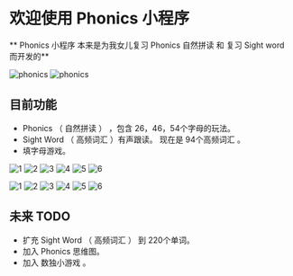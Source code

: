 # 欢迎使用 Phonics 小程序


** Phonics 小程序 本来是为我女儿复习 Phonics 自然拼读 和 复习 Sight word 而开发的**


![phonics](https://wellwell.wang/static/img/gh_5686c48c77c0_430.jpg "phonics")
![phonics](https://raw.githubusercontent.com/17881055/phonics_miniprogram/master/image/gh_5686c48c77c0_430.jpg "phonics")


## 目前功能
* Phonics （ 自然拼读 ） ，包含 26，46，54个字母的玩法。
* Sight Word （ 高频词汇 ）有声跟读。 现在是 94个高频词汇 。
* 填字母游戏。


![1](https://raw.githubusercontent.com/17881055/phonics_miniprogram/master/image/WechatIMG300.png "1")
![2](https://raw.githubusercontent.com/17881055/phonics_miniprogram/master/image/WechatIMG301.png "2")
![3](https://raw.githubusercontent.com/17881055/phonics_miniprogram/master/image/WechatIMG302.png "3")
![4](https://raw.githubusercontent.com/17881055/phonics_miniprogram/master/image/WechatIMG303.png "4")
![5](https://raw.githubusercontent.com/17881055/phonics_miniprogram/master/image/WechatIMG304.png "5")
![6](https://raw.githubusercontent.com/17881055/phonics_miniprogram/master/image/WechatIMG305.png "6")


![1](https://wellwell.wang/static/img/WechatIMG300.png "1")
![2](https://wellwell.wang/static/img/WechatIMG301.png "2")
![3](https://wellwell.wang/static/img/WechatIMG302.png "3")
![4](https://wellwell.wang/static/img/WechatIMG303.png "4")
![5](https://wellwell.wang/static/img/WechatIMG304.png "5")
![6](https://wellwell.wang/static/img/WechatIMG305.png "6")


## 未来 TODO
* 扩充 Sight Word （ 高频词汇 ） 到 220个单词。
* 加入 Phonics 思维图。
* 加入 数独小游戏 。


